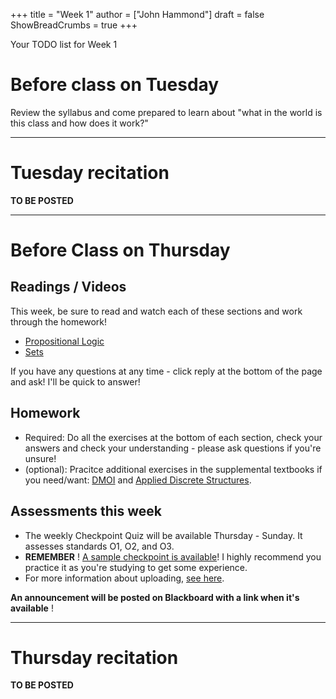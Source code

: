 +++
title = "Week 1"
author = ["John Hammond"]
draft = false
ShowBreadCrumbs = true
+++

Your TODO list for Week 1

<!--more-->

# Before class on Tuesday

Review the syllabus and come prepared to learn about "what in the world is this class and how does it work?"

---

# Tuesday recitation

**TO BE POSTED**

---

# Before Class on Thursday

## Readings / Videos

This week, be sure to read and watch each of these sections and work through the homework!

* [Propositional Logic](https://www.math.wichita.edu/~hammond/class-notes/section-prop-logic.html)
* [Sets](https://www.math.wichita.edu/~hammond/class-notes/sec_objects_sets.html) 

If you have any questions at any time - click reply at the bottom of the page and ask! I'll be quick to answer!

## Homework

* Required: Do all the exercises at the bottom of each section, check your answers and check your understanding - please ask questions if you're unsure!
* (optional): Pracitce additional exercises in the supplemental textbooks if you need/want: [DMOI](http://discrete.openmathbooks.org/dmoi3/) and [Applied Discrete Structures](http://faculty.uml.edu/klevasseur/ads/index-ads.html).

## Assessments this week

* The weekly Checkpoint Quiz will be available Thursday - Sunday. It assesses standards O1, O2, and O3.
* **REMEMBER** ! [A sample checkpoint is available](https://discourse.math.wichita.edu/t/sample-checkpoint-1-and-solutions/1108)! I highly recommend you practice it as you're studying to get some experience.
* For more information about uploading, [see here](https://discourse.math.wichita.edu/t/uploading-weekly-checkpoints-to-nextcloud/1113).

**An announcement will be posted on Blackboard with a link when it's available** !

---

# Thursday recitation

**TO BE POSTED**


